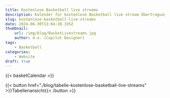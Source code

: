 ```yaml
---
title: Kostenlose Basketball live streams
description: Kalender für kostenlose Basketball live stream Übertragungen von magentasport, sportschau und anderen
slug: kostenlose-basketball-live-streams
date: 2024-06-30T13:04:20.335Z
thumbnail:
    url: /img/blog/BasketLivestreams.jpg
    author: d.o. (Copilot Designer)
tags:
    - Basketball
categories:
    - Website
draft: true
---
```


{{< basketCalendar >}}

{{< button href="./blog/tabelle-kostenlose-basketball-live-streams" >}}Tabellenansicht{{< /button >}}
